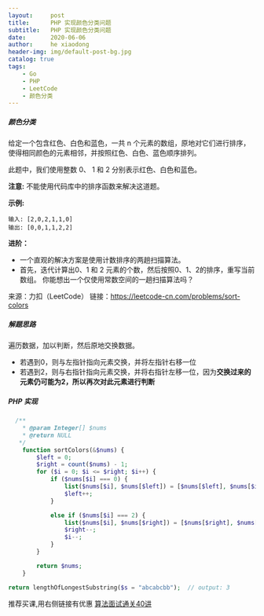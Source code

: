 ```yaml
---
layout:     post
title:      PHP 实现颜色分类问题
subtitle:   PHP 实现颜色分类问题
date:       2020-06-06
author:     he xiaodong
header-img: img/default-post-bg.jpg
catalog: true
tags:
    - Go
    - PHP
    - LeetCode
    - 颜色分类
---
```


##### 颜色分类
给定一个包含红色、白色和蓝色，一共 n 个元素的数组，原地对它们进行排序，使得相同颜色的元素相邻，并按照红色、白色、蓝色顺序排列。

此题中，我们使用整数 0、 1 和 2 分别表示红色、白色和蓝色。

**注意:**
不能使用代码库中的排序函数来解决这道题。

**示例:**
```
输入: [2,0,2,1,1,0]
输出: [0,0,1,1,2,2]
```
**进阶：**

- 一个直观的解决方案是使用计数排序的两趟扫描算法。
- 首先，迭代计算出0、1 和 2 元素的个数，然后按照0、1、2的排序，重写当前数组。
你能想出一个仅使用常数空间的一趟扫描算法吗？

来源：力扣（LeetCode）
链接：https://leetcode-cn.com/problems/sort-colors

##### 解题思路
遍历数据，加以判断，然后原地交换数据。
- 若遇到0，则与左指针指向元素交换，并将左指针右移一位
- 若遇到2，则与右指针指向元素交换，并将右指针左移一位，因为**交换过来的元素仍可能为2，所以再次对此元素进行判断**

##### PHP 实现
```php
  /**
    * @param Integer[] $nums
    * @return NULL
   */
    function sortColors(&$nums) {
        $left = 0;
        $right = count($nums) - 1;
        for ($i = 0; $i <= $right; $i++) {
            if ($nums[$i] === 0) {
                list($nums[$i], $nums[$left]) = [$nums[$left], $nums[$i]];
                $left++;
            }

            else if ($nums[$i] === 2) {
                list($nums[$i], $nums[$right]) = [$nums[$right], $nums[$i]];
                $right--;
                $i--;
            }
        }

        return $nums;
    }

return lengthOfLongestSubstring($s = "abcabcbb");  // output: 3
```

推荐买课,用右侧链接有优惠 [算法面试通关40讲](https://time.geekbang.org/course/intro/130?code=eh3BHyG3lG7AVgwxWXsSgvRJZROaofNh-bg7Fu7lHU4%3D&utm_term=SPoster)